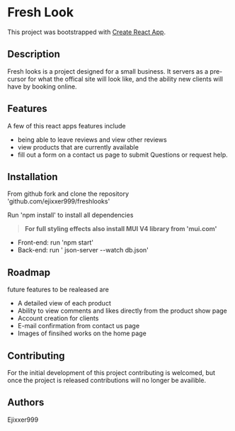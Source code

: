 # Fresh Look

This project was bootstrapped with [Create React App](https://github.com/facebook/create-react-app).

## Description
Fresh looks is a project designed for a small business. It servers as a pre-cursor for what the offical site will look like, and the ability new clients will have by booking online.

## Features 
A few of this react apps features include 
* being able to leave reviews and view other reviews 
* view products that are currently available 
* fill out a form on a contact us page to submit Questions or request help.

## Installation
From github fork and clone the repository 'github.com/ejixxer999/freshlooks' 

Run 'npm install' to install all dependencies 

>**For full styling effects also install MUI V4 library from 'mui.com'**

* Front-end: run 'npm start' 
* Back-end: run ' json-server --watch db.json'

## Roadmap
future features to be realeased are 
* A detailed view of each product
* Ability to view comments and likes directly from the product show page
* Account creation for clients 
* E-mail confirmation from contact us page
* Images of finsihed works on the home page 

## Contributing 
For the initial development of this project contributing is welcomed, but once the project is released contributions will no longer be availible.

## Authors
Ejixxer999



